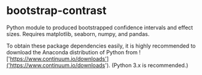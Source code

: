 # bootstrap-contrast
Python module to produced bootstrapped confidence intervals and effect sizes. Requires matplotlib, seaborn, numpy, and pandas.

To obtain these package dependencies easily, it is highly recommended to download the Anaconda distribution of Python from !['https://www.continuum.io/downloads']('https://www.continuum.io/downloads'). (Python 3.x is recommended.)
